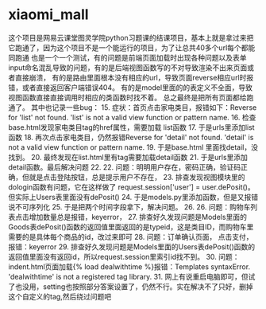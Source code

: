 # xiaomi_mall
这个项目是网易云课堂图灵学院python习题课的结课项目，基本上就是拿过来把它跑通了，因为这个项目不是一个能运行的项目，为了让总共40多个url每个都能同跑通
也是一个一个测试，有的问题是前端页面加载时出现各种问题以及表单input命名混乱导致的问题，有的是后端视图函数写的不对导致渲染不出来页面或者直接崩溃，
有的是路由里面根本没有相应的url，导致页面reverse相应url时报错，或者直接返回客户端错误404。
有的是model里面的的表定义不全面，导致视图函数直接直接调用时相应的类函数时找不着。
总之最终是把所有页面都给跑通了。
其中也记录一些bug：
15. 症状：首页点击家电类目，报错如下：Reverse for 'list' not found. 'list' is not a valid view function or pattern name.
16. 检查base.html发现家电类目tag的href属性，需要加载 list函数
17. 于是urls里添加list函数
18. 再次点击家电类目，仍然报错Reverse for 'detail' not found. 'detail' is not a valid view function or pattern name.
19. 于是base.html 里面找detail，没找到。
20. 最终发现在list.html里有tag需要加载detail函数
21. 于是urls里添加detail函数。最后解决问题
22. 
22. 问题：明明用户存在，密码正确，验证码正确，但就是点击登陆按钮，总是提示用户不存在，
23. 排查发现视图模块里的dologin函数有问题，它在这样做了           request.session['user'] = user.dePosit()。但实际上Users表里面没有dePosit()
24. 于是models.py里添加函数，但是又️报错说不可序列化
25. 于是把两个时间字段拿下，解决问题。
26. 
26. 问题：购物车列表点击增加数量总是报错，keyerror，
27. 排查好久发现问题是Models里面的Goods表dePosit()函数的返回值里面返回的是typeid，这是类目ID，而购物车里需要的是具体每个商品的id，改过来即可
28. 问题：订单确认页面， 点击支付，报错：keyerror
29. 排查好久发现问题是Models里面的Users表dePosit()函数的返回值里面没有返回id，所以request.session里索引id找不到。
30. 问题：indent.html页面加载{% load dealwithtime %}报错：Templates syntaxError. 'dealwithtime' is not a registered tag library.
31. 网上有说重启电脑即可，但试了也没用，setting也按照部分答案设置了，仍然不行。实在解决不了只好，删掉这个自定义的tag,然后绕过问题吧
